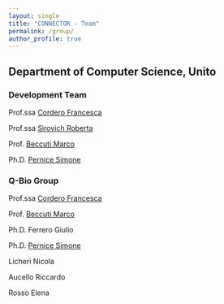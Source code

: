 ```yaml
---
layout: single
title: "CONNECTOR - Team"
permalink: /group/
author_profile: true
--- 
```


## Department of Computer Science, Unito

### Development Team

Prof.ssa [Cordero Francesca](https://www.cs.unito.it/do/docenti.pl/Show?_id=fcordero)

Prof.ssa [Sirovich Roberta](https://matematicalm.campusnet.unito.it/do/docenti.pl/Alias?roberta.sirovich#tab-profilo)

Prof. [Beccuti Marco](https://www.cs.unito.it/do/docenti.pl/Show?_id=mbeccuti#tab-profilo)

Ph.D. [Pernice Simone](https://www.cs.unito.it/do/docenti.pl/Show?_id=spernice#tab-profilo)


### Q-Bio Group

Prof.ssa [Cordero Francesca](https://www.cs.unito.it/do/docenti.pl/Show?_id=fcordero)

Prof. [Beccuti Marco](https://www.cs.unito.it/do/docenti.pl/Show?_id=mbeccuti#tab-profilo)

Ph.D. Ferrero Giulio

Ph.D. [Pernice Simone](http://www.di.unito.it/~pernice/)

Licheri Nicola

Aucello Riccardo 

Rosso Elena
